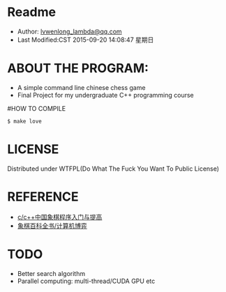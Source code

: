 ﻿# Readme

* Author: lvwenlong_lambda@qq.com
* Last Modified:CST 2015-09-20 14:08:47 星期日


# ABOUT THE PROGRAM:

* A simple command line chinese chess game
* Final Project for my undergraduate C++ programming course

#HOW TO COMPILE

```bash
$ make love
```

# LICENSE

Distributed under WTFPL(Do What The Fuck You Want To Public License)

# REFERENCE

* [c/c++中国象棋程序入门与提高](http://item.jd.com/10067220.html)
* [象棋百科全书/计算机博弈](http://www.xqbase.com/computer.htm)

# TODO

* Better search algorithm
* Parallel computing: multi-thread/CUDA GPU etc
